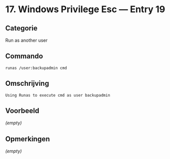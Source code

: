 # 17. Windows Privilege Esc — Entry 19

## Categorie

Run as another user

## Commando

```
runas /user:backupadmin cmd
```

## Omschrijving

```
Using Runas to execute cmd as user backupadmin
```

## Voorbeeld

_(empty)_

## Opmerkingen

_(empty)_

